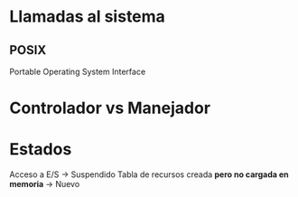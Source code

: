 # Llamadas al sistema


## POSIX

Portable Operating System Interface

# Controlador vs Manejador

# Estados

Acceso a E/S -> Suspendido
Tabla de recursos creada **pero no cargada en memoria** -> Nuevo

